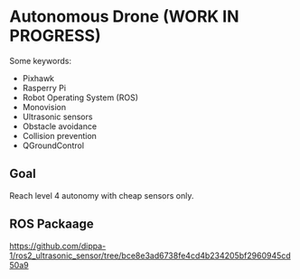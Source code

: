 # Autonomous Drone (WORK IN PROGRESS)
Some keywords:
- Pixhawk
- Rasperry Pi
- Robot Operating System (ROS)
- Monovision
- Ultrasonic sensors
- Obstacle avoidance
- Collision prevention
- QGroundControl

## Goal
Reach level 4 autonomy with cheap sensors only.

## ROS Packaage
https://github.com/dippa-1/ros2_ultrasonic_sensor/tree/bce8e3ad6738fe4cd4b234205bf2960945cd50a9
